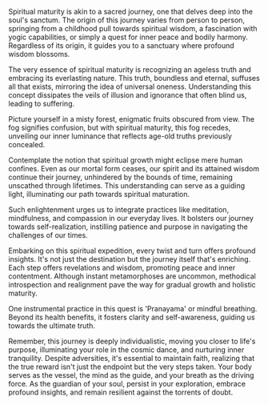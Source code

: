 Spiritual maturity is akin to a sacred journey, one that delves deep into the soul's sanctum. The origin of this journey varies from person to person, springing from a childhood pull towards spiritual wisdom, a fascination with yogic capabilities, or simply a quest for inner peace and bodily harmony. Regardless of its origin, it guides you to a sanctuary where profound wisdom blossoms.

The very essence of spiritual maturity is recognizing an ageless truth and embracing its everlasting nature. This truth, boundless and eternal, suffuses all that exists, mirroring the idea of universal oneness. Understanding this concept dissipates the veils of illusion and ignorance that often blind us, leading to suffering.

Picture yourself in a misty forest, enigmatic fruits obscured from view. The fog signifies confusion, but with spiritual maturity, this fog recedes, unveiling our inner luminance that reflects age-old truths previously concealed. 

Contemplate the notion that spiritual growth might eclipse mere human confines. Even as our mortal form ceases, our spirit and its attained wisdom continue their journey, unhindered by the bounds of time, remaining unscathed through lifetimes. This understanding can serve as a guiding light, illuminating our path towards spiritual maturation.

Such enlightenment urges us to integrate practices like meditation, mindfulness, and compassion in our everyday lives. It bolsters our journey towards self-realization, instilling patience and purpose in navigating the challenges of our times.

Embarking on this spiritual expedition, every twist and turn offers profound insights. It's not just the destination but the journey itself that's enriching. Each step offers revelations and wisdom, promoting peace and inner contentment. Although instant metamorphoses are uncommon, methodical introspection and realignment pave the way for gradual growth and holistic maturity.

One instrumental practice in this quest is 'Pranayama' or mindful breathing. Beyond its health benefits, it fosters clarity and self-awareness, guiding us towards the ultimate truth.

Remember, this journey is deeply individualistic, moving you closer to life's purpose, illuminating your role in the cosmic dance, and nurturing inner tranquility. Despite adversities, it's essential to maintain faith, realizing that the true reward isn't just the endpoint but the very steps taken. Your body serves as the vessel, the mind as the guide, and your breath as the driving force. As the guardian of your soul, persist in your exploration, embrace profound insights, and remain resilient against the torrents of doubt.
